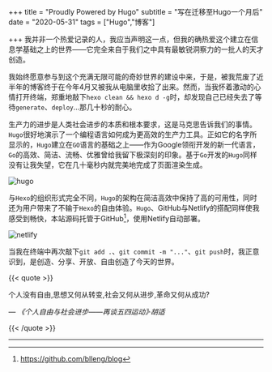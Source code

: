 +++
title = "Proudly Powered by Hugo"
subtitle = "写在迁移至Hugo一个月后"
date = "2020-05-31"
tags = ["Hugo","博客"]

+++
我并非一个热爱记录的人，我应当声明这一点，但我的确热爱这个建立在信息学基础之上的世界——它完全来自于我们之中具有最敏锐洞察力的一批人的天才创造。
<!--more-->

我始终愿意参与到这个充满无限可能的奇妙世界的建设中来，于是，被我荒废了近半年的博客终于在今年4月又被我从电脑里收拾了出来。然而，当我怀着激动的心情打开终端，郑重地敲下`hexo clean && hexo d -g`时，却发现自己已经失去了等待`generate`、`deploy`...那几十秒的耐心。

生产力的进步是人类社会进步的本质和根本要求，这是马克思告诉我们的事情。`Hugo`很好地演示了一个编程语言如何成为更高效的生产力工具。正如它的名字所显示的，`Hugo`建立在`GO`语言的基础之上——作为Google领衔开发的新一代语言，`Go`的高效、简洁、流畅、优雅曾给我留下极深刻的印象。基于`Go`开发的`Hugo`同样没有让我失望，它在几十毫秒内就完美地完成了页面渲染生成。

![hugo](https://cdn.jsdelivr.net/gh/blleng/images@master/upload/hugo.png "Hugo是一款极速的网站生成框架")

与`Hexo`的组织形式完全不同，`Hugo`的架构在简洁高效中保持了高的可用性，同时还为用户带来了不输于`Hexo`的自由体验。`Hugo`、GitHub与Netlify的搭配同样使我感受到畅快，本站源码托管于GitHub[^1]，使用Netlify自动部署。

![netlify](https://cdn.jsdelivr.net/gh/blleng/images@master/upload/netlify.png "本站在Netlify的生产记录")

当我在终端中再次敲下`git add .`、`git commit -m "..."`、`git push`时，我正意识到，是创造、分享、开放、自由创造了今天的世界。

{{< quote >}}

个人没有自由,思想又何从转变,社会又何从进步,革命又何从成功?

*— 《个人自由与社会进步——再谈五四运动》·胡适*

{{< /quote >}}

---
[^1]:https://github.com/blleng/blog
